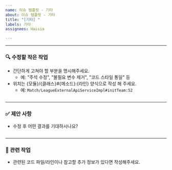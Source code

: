 ```yaml
---
name: 이슈 템플릿 - 기타
about: 이슈 템플릿 - 기타
title: "[기타] "
labels: 기타
assignees: Haisia

---
```


---

### 🔍 수정할 작은 작업
- 간단하게 고쳐야 할 부분을 명시해주세요.
  - 예: "주석 수정", "불필요 변수 제거", "코드 스타일 통일" 등
- 위치는 {모듈}/{클래스}#{메소드}:{라인} 양식으로 작성 해 주세요.
  - 예: `Match/LeagueExternalApiServiceImpl#initTeam:52`

```text

```
---

### ✅ 제안 사항
- 수정 후 어떤 결과를 기대하시나요?

```text

```
---

### 🔗 관련 작업
- 관련된 코드 파일/라인이나 참고할 추가 정보가 있다면 작성해주세요.

```text

```